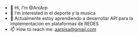 - 👋 Hi, I’m @AniArp
- 👀 I’m interested in el deporte y la musica
- 🌱 Actualmente estoy aprendiendo a desarrollar API para la implementación en plataformas de REDES
- 📫 How to reach me: aarpisa@gmail.com

<!---
AniArp/AniArp is a ✨ special ✨ repository because its `README.md` (this file) appears on your GitHub profile.
You can click the Preview link to take a look at your changes.
--->
